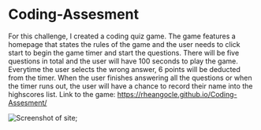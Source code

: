 # Coding-Assesment

For this challenge, I created a coding quiz game. The game features a homepage that states the rules of the game and the user needs to click start to begin the game timer and start the questions. There will be five questions in total and the user will have 100 seconds to play the game. Everytime the user selects the wrong answer, 6 points will be deducted from the timer. When the user finishes answering all the questions or when the timer runs out, the user will have a chance to record their name into the highscores list. Link to the game: https://rheangocle.github.io/Coding-Assesment/

![Screenshot of site](https://lh3.googleusercontent.com/2cGWrGfXIIJRiJzWImag1rFYP3FvECQk5QBH5DkmHQGLCM9W0CfuoMz3OoXpWWVogGA9XjvvxudaOp-2ttrFVbEmDaHopRuz8sDO8i810kw3K2bo7FBTMHrblPHMDnnoPY4as1c2=w2400);